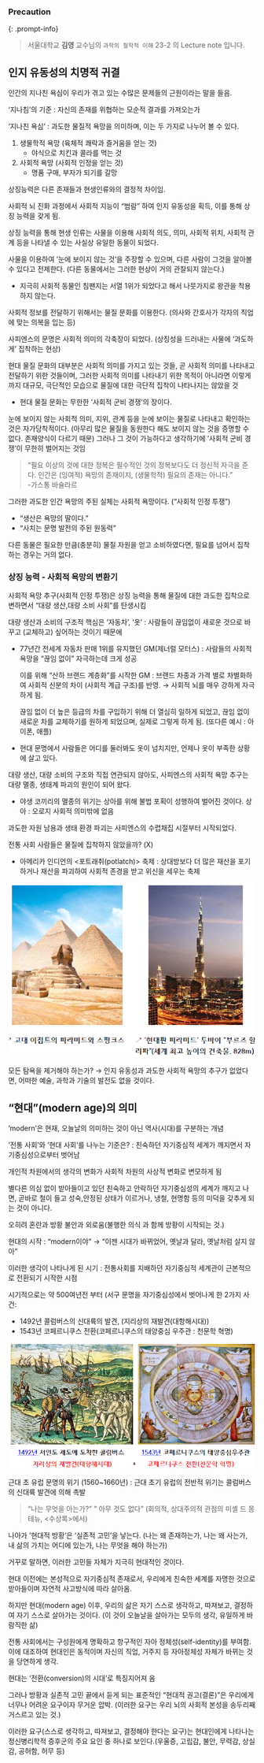 
### Precaution


{: .prompt-info}


> 서울대학교 **김영** 교수님의 `과학의 철학적 이해` 23-2 의 Lecture note 입니다. 


## 인지 유동성의 치명적 귀결


인간의 지나친 욕심이 우리가 겪고 있는 수많은 문제들의 근원이라는 말을 들음.


‘지나침’의 기준 : 자신의 존재를 위협하는 모순적 결과를 가져오는가


‘지나친 욕심’ : 과도한 물질적 욕망을 의미하며, 이는 두 가지로 나누어 볼 수 있다.

1. 생물학적 욕망 (육체적 쾌락과 즐거움을 얻는 것)
	- 야식으로 치킨과 콜라를 먹는 것
2. 사회적 욕망 (사회적 인정을 얻는 것)
	- 명품 구매, 부자가 되기를 갈망

상징능력은 다른 존재들과 현생인류와의 결정적 차이임.


사회적 뇌 진화 과정에서 사회적 지능이 “범람” 하여 인지 유동성을 획득, 이를 통해 상징 능력을 갖게 됨.


상징 능력을 통해 현생 인류는 사물을 이용해 사회적 의도, 의미, 사회적 위치, 사회적 관계 등을 나타낼 수 있는 사실상 유일한 동물이 되었다.


사물을 이용하여 ’눈에 보이지 않는 것’을 주장할 수 있으며, 다른 사람이 그것을 알아볼 수 있다고 전제한다. (다른 동물에서는 그러한 현상이 거의 관찰되지 않는다.)

- 지극히 사회적 동물인 침팬지는 서열 1위가 되었다고 해서 나뭇가지로 왕관을 착용하지 않는다.

사회적 정보를 전달하기 위해서는 물질 문화를 이용한다. (의사와 간호사가 각자의 직업에 맞는 의복을 입는 등)


사피엔스의 문명은 사회적 의미의 각축장이 되었다. (상징성을 드러내는 사물에 ‘과도하게’ 집착하는 현상)


현대 물질 문화의 대부분은 사회적 의미를 가지고 있는 것들, 곧 사회적 의미를 나타내고 전달하기 위한 것들이며, 그러한 사회적 의미를 나타내기 위한 목적이 아니라면 이렇게까지 대규모, 극단적인 모습으로 물질에 대한 극단적 집착이 나타나지는 않았을 것

- 현대 물질 문화는 무한한 ’사회적 군비 경쟁’의 장이다.

눈에 보이지 않는 사회적 의미, 지위, 관계 등을 눈에 보이는 물질로 나타내고 확인하는 것은 자가당착적이다. (아무리 많은 물질을 동원한다 해도 보이지 않는 것을 증명할 수 없다. 존재양식이 다르기 때문) 그러나 그 것이 가능하다고 생각하기에 ’사회적 군비 경쟁’이 무한히 벌어지는 것임


> “필요 이상의 것에 대한 정복은 필수적인 것의 정복보다도 더 정신적 자극을 준다. 인간은 (잉여적) 욕망의 존재이지, (생물학적) 필요의 존재는 아니다.”    
> -가스통 바슐라르


그러한 과도한 인간 욕망의 주된 실체는 사회적 욕망이다. (“사회적 인정 투쟁”)

- “생산은 욕망의 딸이다.”
- “사치는 문명 발전의 주된 원동력”

다른 동물은 필요한 만큼(충분히) 물질 자원을 얻고 소비하였다면, 필요를 넘어서 집착하는 경우는 거의 없다.


### 상징 능력 - 사회적 욕망의 변환기


사회적 욕망 추구(사회적 인정 투쟁)은 상징 능력을 통해 물질에 대한 과도한 집착으로 변하면서 “대량 생산,대량 소비 사회”를 탄생시킴


대량 생산과 소비의 구조적 핵심은 ‘자동차’, ‘옷’ : 사람들이 끊임없이 새로운 것으로 바꾸고 (교체하고) 싶어하는 것이기 때문에

- 77년간 전세계 자동차 판매 1위를 유지했던 GM(제너럴 모터스) : 사람들의 사회적 욕망을 “끊임 없이” 자극하는데 크게 성공

	이를 위해 “산하 브랜드 계층화”를 시작한 GM : 브랜드 차종과 가격 별로 차별화하여 사회적 신분의 차이 (사회적 계급 구조)를 반영. → 사회적 뇌를 매우 강하게 자극하게 됨.


	끊임 없이 더 높은 등급의 차를 구입하기 위해 더 열심히 일하게 되었고, 끊임 없이 새로운 차를 교체하기를 원하게 되었으며, 실제로 그렇게 하게 됨. (또다른 예시 : 아이폰, 애플)

- 현대 문명에서 사람들은 어디를 둘러봐도 옷이 넘치지만, 언제나 옷이 부족한 상황에 살고 있다.

대량 생산, 대량 소비의 구조와 직접 연관되지 않아도, 사피엔스의 사회적 욕망 추구는 대량 멸종, 생태계 파괴의 원인이 되어 왔다.

- 야생 코끼리의 멸종의 위기는 상아를 위해 불법 포획이 성행하여 벌어진 것이다. 상아 : 오로지 사회적 의미밖에 없음

과도한 자원 남용과 생태 환경 파괴는 사피엔스의 수렵채집 시절부터 시작되었다.


전통 사회 사람들은 물질에 집착하지 않았을까? (X)

- 아메리카 인디언의 <포트래취(potlatch)> 축제 : 상대방보다 더 많은 재산을 포기하거나 재산을 파괴하여 사회적 존경을 받고 위신을 세우는 축제

![](/assets/img/2023-10-01-[과철이]-Lec-09---인지유동성의-치명적-귀결(과도한-욕망추구).md/0.png)


모든 탐욕을 제거해야 하는가? → 인지 유동성과 과도한 사회적 욕망의 추구가 없었다면, 어떠한 예술, 과학과 기술의 발전도 없을 것이다.


## “현대”(modern age)의 의미


’modern’은 현재, 오늘날의 의미하는 것이 아닌 역사(시대)를 구분하는 개념


’전통 사회’와 ’현대 사회’를 나누는 기준은? : 친숙하던 자기중심적 세계가 깨지면서 자기중심성으로부터 벗어남


개인적 차원에서의 생각의 변화가 사회적 차원의 사상적 변화로 변모하게 됨


별다른 의심 없이 받아들이고 있던 친숙하고 안락하던 자기중심성의 세계가 깨지고 나면, 곧바로 철이 들고 성숙,안정된 상태가 이르거나, 냉철, 현명함 등의 미덕을 갖추게 되는 것이 아니다.


오히려 혼란과 방황 불안과 외로움(불행한 의식 과 함께 방황이 시작되는 것.)


현대의 시작 : “modern이야” → “이젠 시대가 바뀌었어, 옛날과 달라, 옛날처럼 살지 않아”


이러한 생각이 나타나게 된 시기 : 전통사회를 지배하던 자기중심적 세계관이 근본적으로 전환되기 시작한 시점


시기적으로는 약 500여년전 부터 (서구 문명을 자기중심성에서 벗어나게 한 2가지 사건: 

- 1492년 콜럼버스의 신대륙의 발견, (지리상의 재발견(대항해시대))
- 1543년 코페르니쿠스 전환(코페르니쿠스의 태양중심 우주관 : 천문학 혁명)

![](/assets/img/2023-10-01-[과철이]-Lec-09---인지유동성의-치명적-귀결(과도한-욕망추구).md/1.png)


근대 초 유럽 문명의 위기 (1560~1660년) : 근대 초기 유럽의 전반적 위기는 콜럼버스의 신대륙 발견에 의해 촉발


> “나는 무엇을 아는가?” ” 아무 것도 없다” (회의적, 상대주의적 관점의 미셸 드 몽테뉴, <수상록>에서)


나아가 ’현대적 방황’은 ’실존적 고민’을 낳는다. (나는 왜 존재하는가, 나는 왜 사는가, 내 삶의 가치는 어디에 있는가, 나는 무엇을 해야 하는가)


거꾸로 말하면, 이러한 고민들 자체가 지극히 현대적인 것이다.


현대 이전에는 본성적으로 자기중심적 존재로서, 우리에게 친숙한 세계를 자명한 것으로 받아들이며 자연적 사고방식에 따라 살아옴.


하지만 현대(modern age) 이후, 우리의 삶은 자기 스스로 생각하고, 따져보고, 결정하여 자기 스스로 살아가는 것이다. (이 것이 오늘날을 살아가는 모두의 생각, 유일하게 바람직한 삶)


전통 사회에서는 구성원에게 명확하고 항구적인 자아 정체성(self-identity)를 부여함. 이에 대조하여 현대인은 동적이며 자신의 직업, 거주지 등 자아정체성 자체가 바뀌는 것을 당연하게 생각.


현대는 ‘전환(conversion)의 시대’로 특징지어져 옴


그러나 방황과 실존적 고민 끝에서 듣게 되는 표준적인 “현대적 권고(결론)”은 우리에게 너무나 어려운 요구이자 무거운 압박. (이러한 요구는 우리 뇌의 사회적 본성을 송두리째 거스르고 있는 것.)


이러한 요구(스스로 생각하고, 따져보고, 결정해야 한다는 요구)는 현대인에게 나타나는 정신병리학적 증후군의 주요 요인 중 하나로 보인다.(우울증, 고립감, 불안, 무력감, 상실감, 공허함, 허무 등)

<script>
  window.MathJax = {
    tex: {
      macros: {
        R: "\\\\mathbb{R}",
        N: "\\\\mathbb{N}",
        Z: "\\\\mathbb{Z}",
        Q: "\\\\mathbb{Q}",
        C: "\\\\mathbb{C}",
        proj: "\\\\operatorname{proj}",
        rank: "\\\\operatorname{rank}",
        im: "\\\\operatorname{im}",
        dom: "\\\\operatorname{dom}",
        codom: "\\\\operatorname{codom}",
        argmax: "\\\\operatorname*{arg\\,max}",
        argmin: "\\\\operatorname*{arg\\,min}",
        "\\{": "\\\\lbrace",
        "\\}": "\\\\rbrace",
        sub: "\\\\subset",
        sup: "\\\\supset",
        sube: "\\\\subseteq",
        supe: "\\\\supseteq"
      },
      tags: "ams",
      strict: false, 
      inlineMath: [["$", "$"], ["\\\\(", "\\\\)"]],
      displayMath: [["$$", "$$"], ["\\\\[", "\\\\]"]]
    },
    options: {
      skipHtmlTags: ["script", "noscript", "style", "textarea", "pre"]
    }
  };
</script>
<script async src="https://cdn.jsdelivr.net/npm/mathjax@3/es5/tex-mml-chtml.js"></script>
